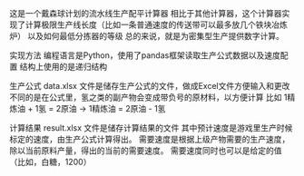 这是一个戴森球计划的流水线生产配平计算器
相比于其他计算器，这个计算器实现了计算极限生产线长度（比如一条普通速度的传送带可以最多放几个铁块冶炼炉）
以及如何最低分拣器的等级
总的来说，就是为密集型生产提供数字计算。

实现方法
编程语言是Python，使用了pandas框架读取生产公式数据以及速度配置
结构上使用的是递归结构

生产公式
data.xlsx 文件是储存生产公式的文件，做成Excel文件方便输入和更改
不同的是在公式里，氢之类的副产物会变成带负号的原材料，以方便计算
比如 1精炼油 + 1氢 = 2原油 -> 1精炼油 = 2原油 - 1氢

计算结果
result.xlsx 文件是储存计算结果的文件
其中预计速度是游戏里生产时候标定的速度，由生产公式计算得出。
需要速度是根据上级产物需要的生产速度，除以当前原料产量，得出的当前的需要速度。
需要速度同时也可以是给定的值（比如，白糖，1200）



